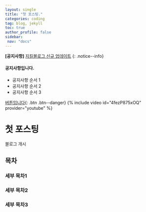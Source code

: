 ```yaml
---
layout: single
title: "첫 포스팅."
categories: coding
tag: blog, jekyll
toc: true
author_profile: false
sidebar:
 nav: "docs"
---
```


**[공지사항]** [지킬블로그 신규 업데이트](https://tehyoyee.github.io)
{: .notice--info}

<div class="notice--success">
<h4>공지사항입니다.</h4>
<ul>
	<li>공지사항 순서 1</li>
	<li>공지사항 순서 2</li>
	<li>공지사항 순서 3</li>
</ul>
</div>

[버튼입니다](https://google.com){: .btn .btn--danger}
{% include video id="4fezP875xOQ" provider="youtube" %}

# 첫 포스팅
블로그 개시
## 목차
### 세부 목차1
### 세부 목차2
### 세부 목차3

